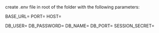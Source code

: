 create .env file in root of the folder with the following parameters:

BASE_URL=
PORT=
HOST=

DB_USER=
DB_PASSWORD=
DB_NAME=
DB_PORT=
SESSION_SECRET=
